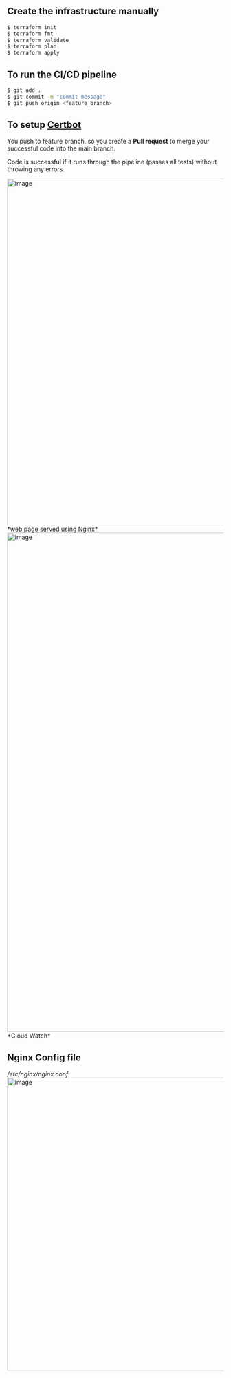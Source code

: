 ## Create the infrastructure manually
```bash
$ terraform init
$ terraform fmt
$ terraform validate
$ terraform plan
$ terraform apply
```

## To run the CI/CD pipeline
```bash
$ git add .
$ git commit -m "commit message"
$ git push origin <feature_branch>
```

## To setup [Certbot](https://www.digitalocean.com/community/tutorials/how-to-create-a-self-signed-ssl-certificate-for-nginx-in-ubuntu-16-04)


You push to feature branch, so you create a **Pull request** to merge your successful code into the main branch.

Code is successful if it runs through the pipeline (passes all tests) without throwing any errors.

<img width="803" alt="image" src="https://user-images.githubusercontent.com/49791498/221283026-390e138c-9259-4b1e-9bb2-2351ed195edf.png">
*web page served using Nginx*

<img width="1157" alt="image" src="https://user-images.githubusercontent.com/49791498/221288522-25824cfe-f78c-4910-99a4-b08d2c30cb80.png">
*Cloud Watch*

## Nginx Config file
*/etc/nginx/nginx.conf*
<img width="679" alt="image" src="https://user-images.githubusercontent.com/49791498/221283392-3772a909-df72-4446-82ec-3db5c6746c74.png">
